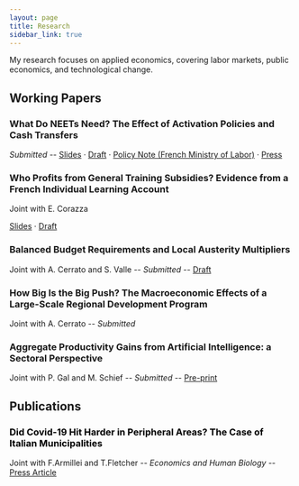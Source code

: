 ```yaml
---
layout: page
title: Research
sidebar_link: true
---
```


<p class="message">
  My research focuses on applied economics, covering labor markets, public economics, and technological change.
</p>

<h2>Working Papers</h2>

<h3>What Do NEETs Need? The Effect of Activation Policies and Cash Transfers</h3>
<p><em>Submitted</em> --  <a href="slides_job_mkt.pdf">Slides</a> · 
  <a href="Filippucci_NEETs.pdf">Draft</a> · 
  <a href="DA_evaluation_GJ.pdf">Policy Note (French Ministry of Labor)</a> · 
  <a href="https://www.lesechos.fr/economie-france/social/emploi-les-effets-positifs-de-la-garantie-jeunes-1898043">Press</a>
</p>

<h3>Who Profits from General Training Subsidies? Evidence from a French Individual Learning Account</h3>
<p>Joint with E. Corazza</p>
<p>
  <a href="presentation_chaire_nov2020.pdf">Slides</a> · 
  <a href="Draft_CPF.pdf">Draft</a>
</p>

<h3>Balanced Budget Requirements and Local Austerity Multipliers</h3>
<p> Joint with A. Cerrato and S. Valle --
<em>Submitted</em> --  <a href="draft_austerity.pdf">Draft</a>
</p>

<h3>How Big Is the Big Push? The Macroeconomic Effects of a Large-Scale Regional Development Program</h3>
<p> Joint with A. Cerrato --
 <em>Submitted</em>
</p>

<h3>Aggregate Productivity Gains from Artificial Intelligence: a Sectoral Perspective</h3>
<p> Joint with P. Gal and M. Schief --
 <em>Submitted</em> -- <a href="https://papers.ssrn.com/sol3/papers.cfm?abstract_id=5260318">Pre-print</a>
</p>

<h2>Publications</h2>

<h3><a href="https://www.sciencedirect.com/science/article/pii/S1570677X21000423" style="color: black; text-decoration: none;">Did Covid-19 Hit Harder in Peripheral Areas? The Case of Italian Municipalities</a> </h3>
<p> Joint with F.Armillei and T.Fletcher --
<em>Economics and Human Biology</em> --  <a href="https://www.lavoce.info/archives/69032/dai-dati-comunali-una-mappa-del-rischio-coronavirus/">Press Article</a>
</p>